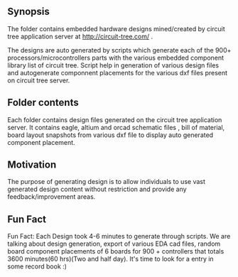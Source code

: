 ## Synopsis

The folder contains embedded hardware designs mined/created by circuit tree application server at http://circuit-tree.com/ . 

The designs are auto generated by scripts which generate each of the 900+ processors/microcontrollers parts with the various embedded component library list of circuit tree. Script help in generation of various design files and autogenerate componnent placements for the various dxf files present on circuit tree server. 

## Folder contents

Each folder contains design files generated on the circuit tree application server. It contains eagle, altium and orcad schematic files , bill of material, board layout snapshots from various dxf file to display auto generated component placement. 

## Motivation

The purpose of generating design is to allow individuals to use vast generated design content without restriction and provide any feedback/improvement areas. 

## Fun Fact

Fun Fact: Each Design took 4-6 minutes to generate through scripts. We are talking about design generation, export of various EDA cad files, random board component placements of 6 boards for 900 + controllers that totals 3600 minutes(60 hrs)(Two and half day). 
It's time to look for a entry in some record book :) 

